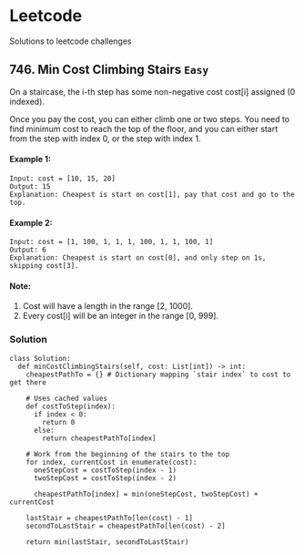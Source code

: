 # Leetcode
Solutions to leetcode challenges

## 746. Min Cost Climbing Stairs `Easy`

On a staircase, the i-th step has some non-negative cost cost[i] assigned (0 indexed).

Once you pay the cost, you can either climb one or two steps. You need to find minimum cost to reach the top of the floor, and you can either start from the step with index 0, or the step with index 1.

#### Example 1:
```
Input: cost = [10, 15, 20]
Output: 15
Explanation: Cheapest is start on cost[1], pay that cost and go to the top.
```

#### Example 2:
```
Input: cost = [1, 100, 1, 1, 1, 100, 1, 1, 100, 1]
Output: 6
Explanation: Cheapest is start on cost[0], and only step on 1s, skipping cost[3].
```

#### Note:

1. Cost will have a length in the range [2, 1000].
1. Every cost[i] will be an integer in the range [0, 999].

### Solution

``` python3
class Solution:
  def minCostClimbingStairs(self, cost: List[int]) -> int:
    cheapestPathTo = {} # Dictionary mapping `stair index` to cost to get there

    # Uses cached values
    def costToStep(index):
      if index < 0:
        return 0
      else:
        return cheapestPathTo[index]

    # Work from the beginning of the stairs to the top
    for index, currentCost in enumerate(cost):
      oneStepCost = costToStep(index - 1)
      twoStepCost = costToStep(index - 2)

      cheapestPathTo[index] = min(oneStepCost, twoStepCost) + currentCost

    lastStair = cheapestPathTo[len(cost) - 1]
    secondToLastStair = cheapestPathTo[len(cost) - 2]

    return min(lastStair, secondToLastStair)
```
